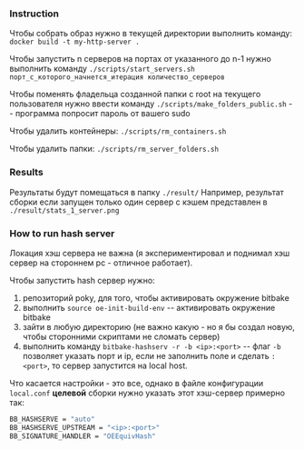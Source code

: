 ### Instruction
Чтобы собрать образ нужно в текущей директории выполнить команду: `docker build -t my-http-server .`  

Чтобы запустить n серверов на портах от указанного до n-1 нужно выполнить команду `./scripts/start_servers.sh порт_с_которого_начнется_итерация количество_серверов`  

Чтобы поменять фладельца созданной папки с root на текущего пользователя нужно ввести команду `./scripts/make_folders_public.sh` -- программа попросит пароль от вашего sudo 

Чтобы удалить контейнеры: `./scripts/rm_containers.sh`

Чтобы удалить папки: `./scripts/rm_server_folders.sh`


### Results
Результаты будут помещаться в папку `./result/`
Например, результат сборки если запущен только один сервер с кэшем представлен в `./result/stats_1_server.png`


### How to run hash server
Локация хэш сервера не важна (я экспериментировал и поднимал хэш сервер на стороннем pc - отличное работает).

Чтобы запустить hash сервер нужно:
1) репозиторий poky, для того, чтобы активировать окружение bitbake
2) выполнить `source oe-init-build-env` -- активировать окружение bitbake
3) зайти в любую директорию (не важно какую - но я бы создал новую, чтобы сторонними скриптами не сломать сервер)
4) выполнить команду `bitbake-hashserv -r -b <ip>:<port>`  --  флаг `-b` позволяет указать порт и ip, если не заполнить поле <ip> и сделать `:<port>`, то сервер запустится на local host.

Что касается настройки - это все, однако в файле конфигурации `local.conf` **целевой** сборки нужно указать этот хэш-сервер примерно так:

```sh
BB_HASHSERVE = "auto"  
BB_HASHSERVE_UPSTREAM = "<ip>:<port>"  
BB_SIGNATURE_HANDLER = "OEEquivHash" 
```